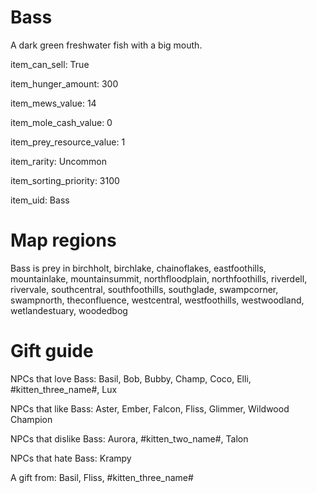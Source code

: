 # Bass

A dark green freshwater fish with a big mouth.

item_can_sell: True

item_hunger_amount: 300

item_mews_value: 14

item_mole_cash_value: 0

item_prey_resource_value: 1

item_rarity: Uncommon

item_sorting_priority: 3100

item_uid: Bass

# Map regions

Bass is prey in birchholt, birchlake, chainoflakes, eastfoothills, mountainlake, mountainsummit, northfloodplain, northfoothills, riverdell, rivervale, southcentral, southfoothills, southglade, swampcorner, swampnorth, theconfluence, westcentral, westfoothills, westwoodland, wetlandestuary, woodedbog

# Gift guide

NPCs that love Bass: Basil, Bob, Bubby, Champ, Coco, Elli, #kitten_three_name#, Lux

NPCs that like Bass: Aster, Ember, Falcon, Fliss, Glimmer, Wildwood Champion

NPCs that dislike Bass: Aurora, #kitten_two_name#, Talon

NPCs that hate Bass: Krampy

A gift from: Basil, Fliss, #kitten_three_name#